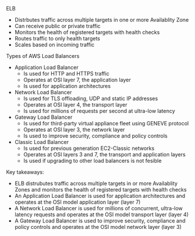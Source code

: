ELB
- Distrbutes traffic across multiple targets in one or more Availablity Zone
- Can receive public or private traffic 
- Monitors the health of registered targets with health checks 
- Routes traffic to only health targets 
- Scales based on incoming traffic 

Types of AWS Load Balancers 
- Application Load Balancer 
	- Is used for HTTP and HTTPS traffic 
	- Operates at OSI layer 7, the application layer 
	- Is used for application architectures 
- Network Load Balancer
	- Is used for TLS offloading, UDP and static IP addresses 
	- Operates at OSI layer 4, the transport layer 
	- Is used for millions of requests per second at ultra-low latency 
- Gateway Load Balancer 
	- Is used for third-party virtual appliance fleet using GENEVE protocol 
	- Operates at OSI layer 3, the network layer 
	- Is used to improve security, compliance and policy controls 
- Classic Load Balancer
	- Is used for previous generation EC2-Classic networks
	- Operates at OSI layers 3 and 7, the transport and application layers 
	- Is used if upgrading to other load balancers is not fesible 

Key takeaways:
- ELB distrubutes traffic across multiple targets in or more Availablity Zones and monitors the health of registered targets with health checks 
- An Application Load Balancer is used for application architectures and operates at the OSI model application layer (layer 7) 
- A Network Load Balancer is used for millions of concurrent, ultra-low latency requests and operates at the OSI model transport layer (layer 4)
- A Gateway Load Balancer is used to improve security, compliance and policy controls and operates at the OSI model network layer (layer 3)


